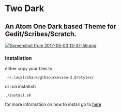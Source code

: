 Two Dark
======

An Atom One Dark based Theme for Gedit/Scribes/Scratch.
---

[![Screenshot from 2017-05-03 13-37-56.png](https://s18.postimg.org/4kh7txd3t/Screenshot_from_2017-05-03_13-37-56.png)](https://postimg.org/image/ehs8mzkph/)

### Installation

either copy your files to 
```
 ~/.local/share/gtksourceview-3.0/styles/
 ```
 
 or run install.sh
 ```
 ./install.sh
 ```
 
 for more information on how to install go to [here](https://wiki.gnome.org/Projects/GtkSourceView/StyleSchemes)
